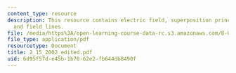 ```yaml
---
content_type: resource
description: This resource contains electric field, superposition principle and fields
  and field lines.
file: /media/https%3A/open-learning-course-data-rc.s3.amazonaws.com/8-02x-physics-ii-electricity-magnetism-with-an-experimental-focus-spring-2005/6d95f57de45b1b7062e2fb644db8490f_2_15_2002_edited.pdf
file_type: application/pdf
resourcetype: Document
title: 2_15_2002_edited.pdf
uid: 6d95f57d-e45b-1b70-62e2-fb644db8490f
---
```

